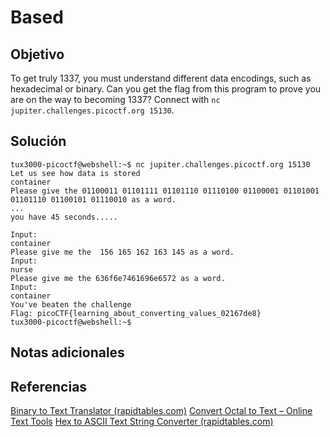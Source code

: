 # Based
## Objetivo

To get truly 1337, you must understand different data encodings, such as hexadecimal or binary. Can you get the flag from this program to prove you are on the way to becoming 1337? Connect with `nc jupiter.challenges.picoctf.org 15130`.
## Solución

```shell
tux3000-picoctf@webshell:~$ nc jupiter.challenges.picoctf.org 15130
Let us see how data is stored
container
Please give the 01100011 01101111 01101110 01110100 01100001 01101001 01101110 01100101 01110010 as a word.
...
you have 45 seconds.....

Input:
container
Please give me the  156 165 162 163 145 as a word.
Input:
nurse
Please give me the 636f6e7461696e6572 as a word.
Input:
container
You've beaten the challenge
Flag: picoCTF{learning_about_converting_values_02167de8}
tux3000-picoctf@webshell:~$
```
## Notas adicionales
## Referencias

[Binary to Text Translator (rapidtables.com)](https://www.rapidtables.com/convert/number/binary-to-ascii.html)
[Convert Octal to Text – Online Text Tools](https://onlinetexttools.com/convert-octal-to-text)
[Hex to ASCII Text String Converter (rapidtables.com)](https://www.rapidtables.com/convert/number/hex-to-ascii.html)